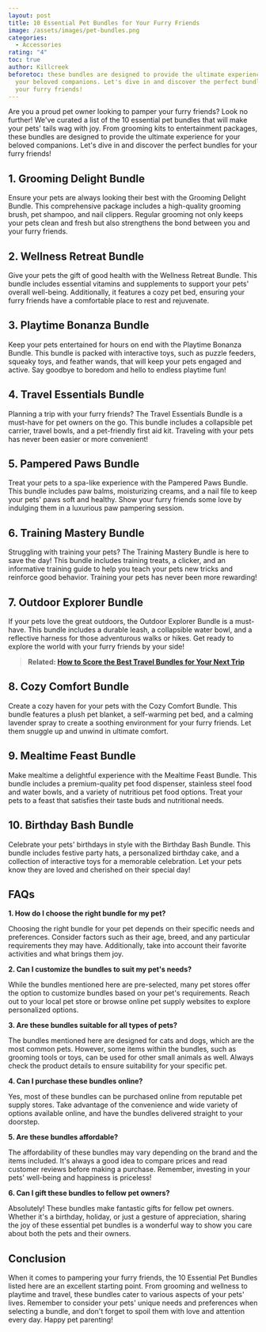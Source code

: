 ```yaml
---
layout: post
title: 10 Essential Pet Bundles for Your Furry Friends
image: /assets/images/pet-bundles.png
categories:
  - Accessories
rating: "4"
toc: true
author: Killcreek
beforetoc: these bundles are designed to provide the ultimate experience for
  your beloved companions. Let's dive in and discover the perfect bundles for
  your furry friends!
---
```



Are you a proud pet owner looking to pamper your furry friends? Look no further! We've curated a list of the 10 essential pet bundles that will make your pets' tails wag with joy. From grooming kits to entertainment packages, these bundles are designed to provide the ultimate experience for your beloved companions. Let's dive in and discover the perfect bundles for your furry friends!



## 1. Grooming Delight Bundle

Ensure your pets are always looking their best with the Grooming Delight Bundle. This comprehensive package includes a high-quality grooming brush, pet shampoo, and nail clippers. Regular grooming not only keeps your pets clean and fresh but also strengthens the bond between you and your furry friends.



## 2. Wellness Retreat Bundle

Give your pets the gift of good health with the Wellness Retreat Bundle. This bundle includes essential vitamins and supplements to support your pets' overall well-being. Additionally, it features a cozy pet bed, ensuring your furry friends have a comfortable place to rest and rejuvenate.



## 3. Playtime Bonanza Bundle

Keep your pets entertained for hours on end with the Playtime Bonanza Bundle. This bundle is packed with interactive toys, such as puzzle feeders, squeaky toys, and feather wands, that will keep your pets engaged and active. Say goodbye to boredom and hello to endless playtime fun!



## 4. Travel Essentials Bundle

Planning a trip with your furry friends? The Travel Essentials Bundle is a must-have for pet owners on the go. This bundle includes a collapsible pet carrier, travel bowls, and a pet-friendly first aid kit. Traveling with your pets has never been easier or more convenient!



## 5. Pampered Paws Bundle

Treat your pets to a spa-like experience with the Pampered Paws Bundle. This bundle includes paw balms, moisturizing creams, and a nail file to keep your pets' paws soft and healthy. Show your furry friends some love by indulging them in a luxurious paw pampering session.



## 6. Training Mastery Bundle

Struggling with training your pets? The Training Mastery Bundle is here to save the day! This bundle includes training treats, a clicker, and an informative training guide to help you teach your pets new tricks and reinforce good behavior. Training your pets has never been more rewarding!



## 7. Outdoor Explorer Bundle

If your pets love the great outdoors, the Outdoor Explorer Bundle is a must-have. This bundle includes a durable leash, a collapsible water bowl, and a reflective harness for those adventurous walks or hikes. Get ready to explore the world with your furry friends by your side!



> **R﻿elated: [How to Score the Best Travel Bundles for Your Next Trip](https://bundledeals.xyz/travel-bundles)**



## 8. Cozy Comfort Bundle

Create a cozy haven for your pets with the Cozy Comfort Bundle. This bundle features a plush pet blanket, a self-warming pet bed, and a calming lavender spray to create a soothing environment for your furry friends. Let them snuggle up and unwind in ultimate comfort.



## 9. Mealtime Feast Bundle

Make mealtime a delightful experience with the Mealtime Feast Bundle. This bundle includes a premium-quality pet food dispenser, stainless steel food and water bowls, and a variety of nutritious pet food options. Treat your pets to a feast that satisfies their taste buds and nutritional needs.

## 10. Birthday Bash Bundle

Celebrate your pets' birthdays in style with the Birthday Bash Bundle. This bundle includes festive party hats, a personalized birthday cake, and a collection of interactive toys for a memorable celebration. Let your pets know they are loved and cherished on their special day!



## FAQs

**1. How do I choose the right bundle for my pet?**

Choosing the right bundle for your pet depends on their specific needs and preferences. Consider factors such as their age, breed, and any particular requirements they may have. Additionally, take into account their favorite activities and what brings them joy.

**2. Can I customize the bundles to suit my pet's needs?**

While the bundles mentioned here are pre-selected, many pet stores offer the option to customize bundles based on your pet's requirements. Reach out to your local pet store or browse online pet supply websites to explore personalized options.

**3. Are these bundles suitable for all types of pets?**

The bundles mentioned here are designed for cats and dogs, which are the most common pets. However, some items within the bundles, such as grooming tools or toys, can be used for other small animals as well. Always check the product details to ensure suitability for your specific pet.

**4. Can I purchase these bundles online?**

Yes, most of these bundles can be purchased online from reputable pet supply stores. Take advantage of the convenience and wide variety of options available online, and have the bundles delivered straight to your doorstep.

**5. Are these bundles affordable?**

The affordability of these bundles may vary depending on the brand and the items included. It's always a good idea to compare prices and read customer reviews before making a purchase. Remember, investing in your pets' well-being and happiness is priceless!

**6. Can I gift these bundles to fellow pet owners?**

Absolutely! These bundles make fantastic gifts for fellow pet owners. Whether it's a birthday, holiday, or just a gesture of appreciation, sharing the joy of these essential pet bundles is a wonderful way to show you care about both the pets and their owners.



## Conclusion

When it comes to pampering your furry friends, the 10 Essential Pet Bundles listed here are an excellent starting point. From grooming and wellness to playtime and travel, these bundles cater to various aspects of your pets' lives. Remember to consider your pets' unique needs and preferences when selecting a bundle, and don't forget to spoil them with love and attention every day. Happy pet parenting!

<!--EndFragment-->